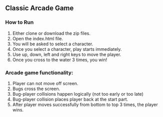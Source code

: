 ## Classic Arcade Game

### How to Run

1. Either clone or download the zip files.
2. Open the index.html file.
3. You will be asked to select a character.
4. Once you select a character, play starts immediately.
5. Use up, down, left and right keys to move the player.
6. Once you cross to the water 3 times, you win!

### Arcade game functionality:

1. Player can not move off screen.
2. Bugs cross the screen.
3. Bug-player collisions happen logically (not too early or too late)
4. Bug-player collision places player back at the start part. 
5. After player moves successfully from bottom to top 3 times, the player wins.

